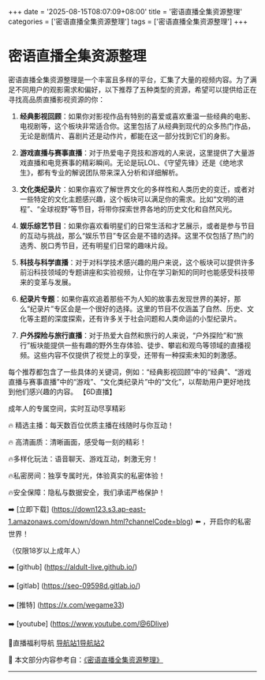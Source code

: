 +++
date = '2025-08-15T08:07:09+08:00'
title = '密语直播全集资源整理'
categories = ['密语直播全集资源整理']
tags = ['密语直播全集资源整理']
+++

# 密语直播全集资源整理

密语直播全集资源整理是一个丰富且多样的平台，汇集了大量的视频内容。为了满足不同用户的观影需求和偏好，以下推荐了五种类型的资源，希望可以提供给正在寻找高品质直播影视资源的你：

1. **经典影视回顾**：如果你对影视作品有特别的喜爱或喜欢重温一些经典的电影、电视剧等，这个板块非常适合你。这里包括了从经典到现代的众多热门作品，无论是剧情片、喜剧片还是动作片，都能在这一部分找到它们的身影。

2. **游戏直播与赛事直播**：对于热爱电子竞技和游戏的人来说，这里提供了大量游戏直播和电竞赛事的精彩瞬间。无论是玩LOL、《守望先锋》还是《绝地求生》，都有专业的解说团队带来深入分析和详细解析。

3. **文化类纪录片**：如果你喜欢了解世界文化的多样性和人类历史的变迁，或者对一些特定的文化主题感兴趣，这个板块可以满足你的需求。比如“文明的进程”、“全球视野”等节目，将带你探索世界各地的历史文化和自然风光。

4. **娱乐综艺节目**：如果你喜欢看明星们的日常生活和才艺展示，或者是参与节目的互动与挑战，那么“娱乐节目”专区会是不错的选择。这里不仅包括了热门的选秀、脱口秀节目，还有明星们日常的趣味片段。

5. **科技与科学直播**：对于对科学技术感兴趣的用户来说，这个板块可以提供许多前沿科技领域的专题讲座和实验视频，让你在学习新知的同时也能感受科技带来的变革与发展。

6. **纪录片专题**：如果你喜欢追着那些不为人知的故事去发现世界的美好，那么“纪录片”专区会是一个很好的选择。这里的节目不仅涵盖了自然、历史、文化等主题的深度探索，还有许多关于社会问题和人类命运的小型纪录片。

7. **户外探险与旅行直播**：对于热爱大自然和旅行的人来说，“户外探险”和“旅行”板块能提供一些有趣的野外生存体验、徒步、攀岩和观鸟等领域的直播视频。这些内容不仅提供了视觉上的享受，还带有一种探索未知的刺激感。

每个推荐都包含了一些具体的关键词，例如：“经典影视回顾”中的“经典”、“游戏直播与赛事直播”中的“游戏”、“文化类纪录片”中的“文化”，以帮助用户更好地找到他们感兴趣的内容。
【6D直播】

 成年人的专属空间，实时互动尽享精彩

🔥 精选主播：每天数百位优质主播在线随时与你互动！

🔥 高清画质：清晰画面，感受每一刻的精彩！

🔥多样化玩法：语音聊天、游戏互动，刺激无穷！

🔥私密房间：独享专属时光，体验真实的私密体验！

🔥安全保障：隐私与数据安全，我们承诺严格保护！

➡️ [立即下载] (https://down123.s3.ap-east-1.amazonaws.com/down/down.html?channelCode=blog) ⬅️ ，开启你的私密世界！

 （仅限18岁以上成年人）

➡️ [github] (https://aldult-live.github.io/)

➡️ [gitlab] (https://seo-09598d.gitlab.io/)

➡️ [推特] (https://x.com/wegame33)

➡️ [youtube] (https://www.youtube.com/@6Dlive)

🔞直播福利导航   [导航站1](https://webstack-86085a.gitlab.io/)[导航站2](https://onlygit123-2.github.io/)

📘 本文部分内容参考自：[《密语直播全集资源整理》](https://webstack-hugo-19.pages.dev/)

---
